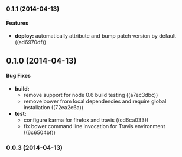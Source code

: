 <a name="0.1.1"></a>
### 0.1.1 (2014-04-13)


#### Features

* **deploy:** automatically attribute and bump patch version by default ((ad6970df))


<a name="0.1.0"></a>
## 0.1.0 (2014-04-13)


#### Bug Fixes

* **build:**
  * remove support for node 0.6 build testing ((a7ec3dbc))
  * remove bower from local dependencies and require global installation ((72ea2e6a))
* **test:**
  * configure karma for firefox and travis ((cd6ca033))
  * fix bower command line invocation for Travis environment ((6c6504bf))


<a name="0.0.3"></a>
### 0.0.3 (2014-04-13)

